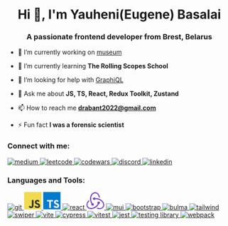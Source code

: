 <h1 align="center">Hi 👋, I'm Yauheni(Eugene) Basalai</h1>
<h3 align="center">A passionate frontend developer from Brest, Belarus</h3>

- 🔭 I’m currently working on [museum](https://github.com/rolling-scopes-school/tasks/blob/master/tasks/museum/museum-stage1.md)

- 🌱 I’m currently learning **The Rolling Scopes School**

- 🤝 I’m looking for help with [GraphiQL](https://github.com/rolling-scopes-school/tasks/blob/master/react/modules/graphiql.md)

- 💬 Ask me about **JS, TS, React, Redux Toolkit, Zustand**

- 📫 How to reach me **drabant2022@gmail.com**

- ⚡ Fun fact **I was a forensic scientist**

<h3 align="left">Connect with me:</h3>
<p align="left">
<a href="https://medium.com/@drabant2022" target="blank">
<img src="https://raw.githubusercontent.com/rahuldkjain/github-profile-readme-generator/master/src/images/icons/Social/medium.svg" alt="medium" height="30"/>
</a>
<a href="https://www.leetcode.com/drabantby" target="blank">
<img src="https://raw.githubusercontent.com/rahuldkjain/github-profile-readme-generator/master/src/images/icons/Social/leet-code.svg" alt="leetcode" height="30"/>
</a>
<a href="https://www.codewars.com/users/Drabant" target="blank">
<img src="https://www.codewars.com/packs/assets/logo.61192cf7.svg" alt="codewars" height="30"/>
</a>
<a href="https://discord.gg/https://discord.gg/PcAXRXPT" target="blank">
<img src="https://theme.zdassets.com/theme_assets/678183/84b82d07b293907113d9d4dafd29bfa170bbf9b6.ico" alt="discord" height="30"/>
</a>
<a href="https://linkedin.com/in/eugene-bas" target="blank">
<img src="https://upload.wikimedia.org/wikipedia/commons/c/ca/LinkedIn_logo_initials.png" alt="linkedin" height="30"/>
</a>
</p>

<h3 align="left">Languages and Tools:</h3>

<p align="left">
<a href="https://git-scm.com/" target="_blank" rel="noreferrer">
<img src="https://www.vectorlogo.zone/logos/git-scm/git-scm-icon.svg" alt="git" height="40"/>
</a>
<a href="https://developer.mozilla.org/en-US/docs/Web/JavaScript" target="_blank" rel="noreferrer">
<img src="https://raw.githubusercontent.com/devicons/devicon/master/icons/javascript/javascript-original.svg" alt="javascript" height="40"/>
</a>
<a href="https://www.typescriptlang.org/" target="_blank" rel="noreferrer">
<img src="https://raw.githubusercontent.com/devicons/devicon/master/icons/typescript/typescript-original.svg" alt="typescript" height="40"/>
</a>
<a href="https://reactjs.org/" target="_blank" rel="noreferrer">
<img src="https://upload.wikimedia.org/wikipedia/commons/a/a7/React-icon.svg" alt="react" height="40"/>
</a>
<a href="https://redux.js.org" target="_blank" rel="noreferrer">
<img src="https://raw.githubusercontent.com/devicons/devicon/master/icons/redux/redux-original.svg" alt="redux" height="40"/>
</a>
<a href="https://mui.com" target="_blank" rel="noreferrer">
<img src="https://v4.mui.com/static/logo_raw.svg" alt="mui" height="40"/>
</a>
<a href="https://getbootstrap.com" target="_blank" rel="noreferrer">
<img src="https://getbootstrap.com/docs/5.3/assets/brand/bootstrap-logo.svg" alt="bootstrap" height="40"/>
</a>
<a href="https://bulma.io/" target="_blank" rel="noreferrer">
<img src="https://raw.githubusercontent.com/gilbarbara/logos/804dc257b59e144eaca5bc6ffd16949752c6f789/logos/bulma.svg" alt="bulma" height="40"/>
</a>
<a href="https://tailwindcss.com/" target="_blank" rel="noreferrer">
<img src="https://www.vectorlogo.zone/logos/tailwindcss/tailwindcss-icon.svg" alt="tailwind" height="40"/>
</a>
<a href="https://swiperjs.com" target="_blank" rel="noreferrer">
<img src="https://swiperjs.com/images/favicon.svg" alt="swiper" height="40"/>
</a>
<a href="https://vitejs.dev" target="_blank" rel="noreferrer">
<img src="https://vitejs.dev/logo.svg" alt="vite" height="40"/>
</a>
<a href="https://docs.cypress.io" target="_blank" rel="noreferrer">
<img src="https://docs.cypress.io/favicon.svg" alt="cypress" height="40"/>
</a>
<a href="https://vitest.dev" target="_blank" rel="noreferrer">
<img src="https://vitest.dev/logo.svg" alt="vitest" height="40"/>
</a>
<a href="https://jestjs.io" target="_blank" rel="noreferrer">
<img src="https://jestjs.io/img/jest.png" alt="jest" height="40"/>
</a>  
  <a href="https://testing-library.com" target="_blank" rel="noreferrer">
<img src="https://testing-library.com/img/octopus-64x64.png" alt="testing library" height="40"/>
</a>
<a href="https://webpack.js.org" target="_blank" rel="noreferrer">
<img src="https://seeklogo.com/images/W/webpack-logo-9E66EE203A-seeklogo.com.png" alt="webpack" height="40"/>
</a>
  
  
</p>
